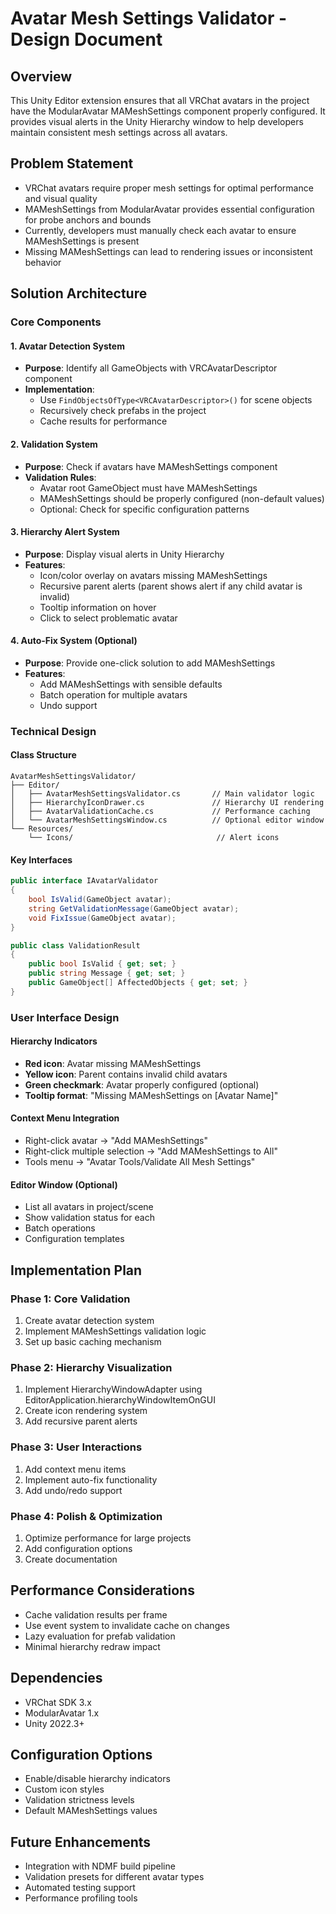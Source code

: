 # Avatar Mesh Settings Validator - Design Document

## Overview
This Unity Editor extension ensures that all VRChat avatars in the project have the ModularAvatar MAMeshSettings component properly configured. It provides visual alerts in the Unity Hierarchy window to help developers maintain consistent mesh settings across all avatars.

## Problem Statement
- VRChat avatars require proper mesh settings for optimal performance and visual quality
- MAMeshSettings from ModularAvatar provides essential configuration for probe anchors and bounds
- Currently, developers must manually check each avatar to ensure MAMeshSettings is present
- Missing MAMeshSettings can lead to rendering issues or inconsistent behavior

## Solution Architecture

### Core Components

#### 1. Avatar Detection System
- **Purpose**: Identify all GameObjects with VRCAvatarDescriptor component
- **Implementation**:
  - Use `FindObjectsOfType<VRCAvatarDescriptor>()` for scene objects
  - Recursively check prefabs in the project
  - Cache results for performance

#### 2. Validation System
- **Purpose**: Check if avatars have MAMeshSettings component
- **Validation Rules**:
  - Avatar root GameObject must have MAMeshSettings
  - MAMeshSettings should be properly configured (non-default values)
  - Optional: Check for specific configuration patterns

#### 3. Hierarchy Alert System
- **Purpose**: Display visual alerts in Unity Hierarchy
- **Features**:
  - Icon/color overlay on avatars missing MAMeshSettings
  - Recursive parent alerts (parent shows alert if any child avatar is invalid)
  - Tooltip information on hover
  - Click to select problematic avatar

#### 4. Auto-Fix System (Optional)
- **Purpose**: Provide one-click solution to add MAMeshSettings
- **Features**:
  - Add MAMeshSettings with sensible defaults
  - Batch operation for multiple avatars
  - Undo support

### Technical Design

#### Class Structure
```
AvatarMeshSettingsValidator/
├── Editor/
│   ├── AvatarMeshSettingsValidator.cs       // Main validator logic
│   ├── HierarchyIconDrawer.cs               // Hierarchy UI rendering
│   ├── AvatarValidationCache.cs             // Performance caching
│   └── AvatarMeshSettingsWindow.cs          // Optional editor window
└── Resources/
    └── Icons/                                // Alert icons
```

#### Key Interfaces
```csharp
public interface IAvatarValidator
{
    bool IsValid(GameObject avatar);
    string GetValidationMessage(GameObject avatar);
    void FixIssue(GameObject avatar);
}

public class ValidationResult
{
    public bool IsValid { get; set; }
    public string Message { get; set; }
    public GameObject[] AffectedObjects { get; set; }
}
```

### User Interface Design

#### Hierarchy Indicators
- **Red icon**: Avatar missing MAMeshSettings
- **Yellow icon**: Parent contains invalid child avatars
- **Green checkmark**: Avatar properly configured (optional)
- **Tooltip format**: "Missing MAMeshSettings on [Avatar Name]"

#### Context Menu Integration
- Right-click avatar → "Add MAMeshSettings"
- Right-click multiple selection → "Add MAMeshSettings to All"
- Tools menu → "Avatar Tools/Validate All Mesh Settings"

#### Editor Window (Optional)
- List all avatars in project/scene
- Show validation status for each
- Batch operations
- Configuration templates

## Implementation Plan

### Phase 1: Core Validation
1. Create avatar detection system
2. Implement MAMeshSettings validation logic
3. Set up basic caching mechanism

### Phase 2: Hierarchy Visualization
1. Implement HierarchyWindowAdapter using EditorApplication.hierarchyWindowItemOnGUI
2. Create icon rendering system
3. Add recursive parent alerts

### Phase 3: User Interactions
1. Add context menu items
2. Implement auto-fix functionality
3. Add undo/redo support

### Phase 4: Polish & Optimization
1. Optimize performance for large projects
2. Add configuration options
3. Create documentation

## Performance Considerations
- Cache validation results per frame
- Use event system to invalidate cache on changes
- Lazy evaluation for prefab validation
- Minimal hierarchy redraw impact

## Dependencies
- VRChat SDK 3.x
- ModularAvatar 1.x
- Unity 2022.3+

## Configuration Options
- Enable/disable hierarchy indicators
- Custom icon styles
- Validation strictness levels
- Default MAMeshSettings values

## Future Enhancements
- Integration with NDMF build pipeline
- Validation presets for different avatar types
- Automated testing support
- Performance profiling tools